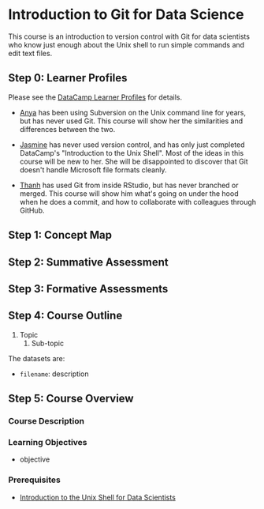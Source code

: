 # Introduction to Git for Data Science

This course is an introduction to version control with Git
for data scientists
who know just enough about the Unix shell
to run simple commands and edit text files.

## Step 0: Learner Profiles

Please see the [DataCamp Learner Profiles][profile-site] for details.

- [Anya][profile-anya] has been using Subversion on the Unix command line for years,
  but has never used Git.
  This course will show her the similarities and differences between the two.

- [Jasmine][profile-jasmine] has never used version control,
  and has only just completed DataCamp's "Introduction to the Unix Shell".
  Most of the ideas in this course will be new to her.
  She will be disappointed to discover that Git doesn't handle Microsoft file formats cleanly.

- [Thanh][profile-thanh] has used Git from inside RStudio,
  but has never branched or merged.
  This course will show him what's going on under the hood when he does a commit,
  and how to collaborate with colleagues through GitHub.

[profile-anya]: https://github.com/datacamp/learner-profiles#anya
[profile-jasmine]: https://github.com/datacamp/learner-profiles#jasmine
[profile-thanh]: https://github.com/datacamp/learner-profiles#thanh

## Step 1: Concept Map

## Step 2: Summative Assessment

## Step 3: Formative Assessments

## Step 4: Course Outline

1. Topic
   1. Sub-topic

The datasets are:

- `filename`: description

## Step 5: Course Overview

### Course Description

### Learning Objectives

- objective

### Prerequisites

- [Introduction to the Unix Shell for Data Scientists][course-shell-intro]

[course-shell-intro]: https://www.datacamp.com/courses/intro-to-unix-shell
[profile-anya]: https://github.com/datacamp/learner-profiles#anya
[profile-jasmine]: https://github.com/datacamp/learner-profiles#jasmine
[profile-site]: https://github.com/datacamp/learner-profiles
[profile-thanh]: https://github.com/datacamp/learner-profiles#thanh
